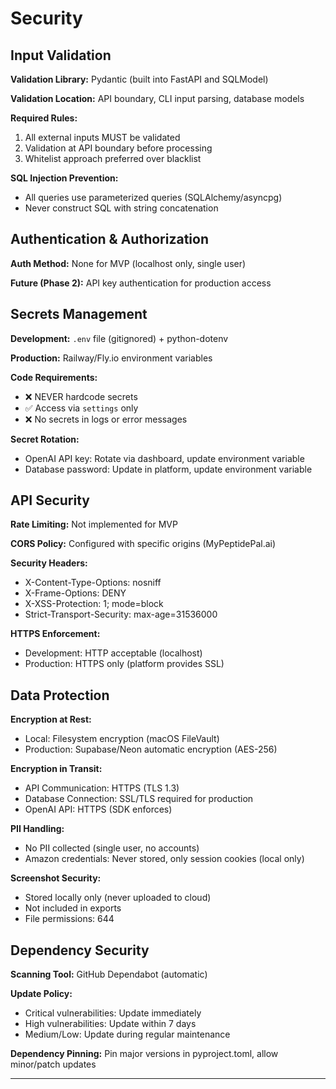 # Security

## Input Validation

**Validation Library:** Pydantic (built into FastAPI and SQLModel)

**Validation Location:** API boundary, CLI input parsing, database models

**Required Rules:**
1. All external inputs MUST be validated
2. Validation at API boundary before processing
3. Whitelist approach preferred over blacklist

**SQL Injection Prevention:**
- All queries use parameterized queries (SQLAlchemy/asyncpg)
- Never construct SQL with string concatenation

## Authentication & Authorization

**Auth Method:** None for MVP (localhost only, single user)

**Future (Phase 2):** API key authentication for production access

## Secrets Management

**Development:** `.env` file (gitignored) + python-dotenv

**Production:** Railway/Fly.io environment variables

**Code Requirements:**
- ❌ NEVER hardcode secrets
- ✅ Access via `settings` only
- ❌ No secrets in logs or error messages

**Secret Rotation:**
- OpenAI API key: Rotate via dashboard, update environment variable
- Database password: Update in platform, update environment variable

## API Security

**Rate Limiting:** Not implemented for MVP

**CORS Policy:** Configured with specific origins (MyPeptidePal.ai)

**Security Headers:**
- X-Content-Type-Options: nosniff
- X-Frame-Options: DENY
- X-XSS-Protection: 1; mode=block
- Strict-Transport-Security: max-age=31536000

**HTTPS Enforcement:**
- Development: HTTP acceptable (localhost)
- Production: HTTPS only (platform provides SSL)

## Data Protection

**Encryption at Rest:**
- Local: Filesystem encryption (macOS FileVault)
- Production: Supabase/Neon automatic encryption (AES-256)

**Encryption in Transit:**
- API Communication: HTTPS (TLS 1.3)
- Database Connection: SSL/TLS required for production
- OpenAI API: HTTPS (SDK enforces)

**PII Handling:**
- No PII collected (single user, no accounts)
- Amazon credentials: Never stored, only session cookies (local only)

**Screenshot Security:**
- Stored locally only (never uploaded to cloud)
- Not included in exports
- File permissions: 644

## Dependency Security

**Scanning Tool:** GitHub Dependabot (automatic)

**Update Policy:**
- Critical vulnerabilities: Update immediately
- High vulnerabilities: Update within 7 days
- Medium/Low: Update during regular maintenance

**Dependency Pinning:** Pin major versions in pyproject.toml, allow minor/patch updates

---
